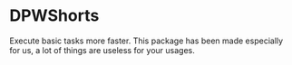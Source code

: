 # DPWShorts
 Execute basic tasks more faster.
 This package has been made especially for us, a lot of things are useless for your usages.
